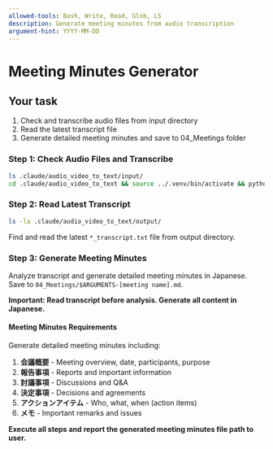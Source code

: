 ```yaml
---
allowed-tools: Bash, Write, Read, Glob, LS
description: Generate meeting minutes from audio transcription
argument-hint: YYYY-MM-DD
---
```


# Meeting Minutes Generator

## Your task

1. Check and transcribe audio files from input directory
2. Read the latest transcript file
3. Generate detailed meeting minutes and save to 04_Meetings folder

### Step 1: Check Audio Files and Transcribe

```bash
ls .claude/audio_video_to_text/input/
cd .claude/audio_video_to_text && source ../.venv/bin/activate && python audio_video_to_text.py
```

### Step 2: Read Latest Transcript

```bash
ls -la .claude/audio_video_to_text/output/
```

Find and read the latest `*_transcript.txt` file from output directory.

### Step 3: Generate Meeting Minutes

Analyze transcript and generate detailed meeting minutes in Japanese. Save to `04_Meetings/$ARGUMENTS-[meeting name].md`.

**Important: Read transcript before analysis. Generate all content in Japanese.**

#### Meeting Minutes Requirements

Generate detailed meeting minutes including:

1. **会議概要** - Meeting overview, date, participants, purpose
2. **報告事項** - Reports and important information
3. **討議事項** - Discussions and Q&A
4. **決定事項** - Decisions and agreements
5. **アクションアイテム** - Who, what, when (action items)
6. **メモ** - Important remarks and issues

**Execute all steps and report the generated meeting minutes file path to user.**
